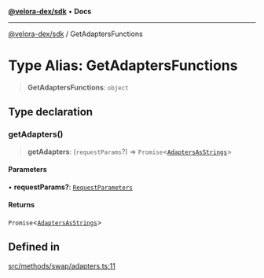 [**@velora-dex/sdk**](../README.md) • **Docs**

***

[@velora-dex/sdk](../globals.md) / GetAdaptersFunctions

# Type Alias: GetAdaptersFunctions

> **GetAdaptersFunctions**: `object`

## Type declaration

### getAdapters()

> **getAdapters**: (`requestParams`?) => `Promise`\<[`AdaptersAsStrings`](../-internal-/type-aliases/AdaptersAsStrings.md)\>

#### Parameters

• **requestParams?**: [`RequestParameters`](../-internal-/type-aliases/RequestParameters.md)

#### Returns

`Promise`\<[`AdaptersAsStrings`](../-internal-/type-aliases/AdaptersAsStrings.md)\>

## Defined in

[src/methods/swap/adapters.ts:11](https://github.com/VeloraDEX/sdk/blob/master/src/methods/swap/adapters.ts#L11)
